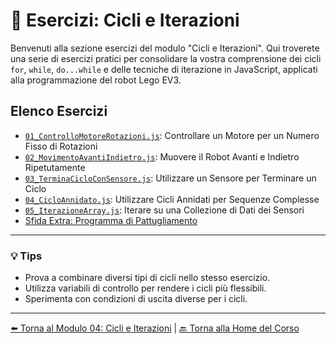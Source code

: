 # 🔁 Esercizi: Cicli e Iterazioni

Benvenuti alla sezione esercizi del modulo "Cicli e Iterazioni". Qui troverete una serie di esercizi pratici per consolidare la vostra comprensione dei cicli `for`, `while`, `do...while` e delle tecniche di iterazione in JavaScript, applicati alla programmazione del robot Lego EV3.

## Elenco Esercizi

- [`01_ControlloMotoreRotazioni.js`](./01_ControlloMotoreRotazioni.js): Controllare un Motore per un Numero Fisso di Rotazioni
- [`02_MovimentoAvantiIndietro.js`](./02_MovimentoAvantiIndietro.js): Muovere il Robot Avanti e Indietro Ripetutamente
- [`03_TerminaCicloConSensore.js`](./03_TerminaCicloConSensore.js): Utilizzare un Sensore per Terminare un Ciclo
- [`04_CicloAnnidato.js`](./04_CicloAnnidato.js): Utilizzare Cicli Annidati per Sequenze Complesse
- [`05_IterazioneArray.js`](./05_IterazioneArray.js): Iterare su una Collezione di Dati dei Sensori
- [Sfida Extra: Programma di Pattugliamento](./06_SfidaPattugliamento.js)

---

### 💡 Tips
- Prova a combinare diversi tipi di cicli nello stesso esercizio.
- Utilizza variabili di controllo per rendere i cicli più flessibili.
- Sperimenta con condizioni di uscita diverse per i cicli.

---

[⬅️ Torna al Modulo 04: Cicli e Iterazioni](../README.md) | [🔙 Torna alla Home del Corso](../../README.md)